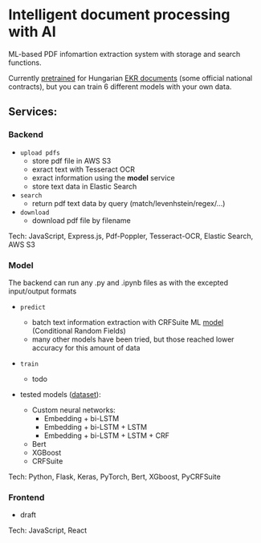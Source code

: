 # Intelligent document processing with AI

ML-based PDF infomartion extraction system with storage and search functions.

Currently [pretrained](https://github.com/GergoMiklos/document-processing-with-ai/blob/main/model/model.ipynb) for Hungarian [EKR documents](https://ekr.gov.hu/ekr-szerzodestar/hu/szerzodesLista) (some official national contracts), but you can train 6 different models with your own data.

## Services:
### Backend
- `upload pdfs`
  -  store pdf file in AWS S3
  -  exract text with Tesseract OCR 
  -  exract information using the __model__ service
  -  store text data in Elastic Search
- `search`
  - return pdf text data by query (match/levenhstein/regex/...)
- `download`
  - download pdf file by filename

Tech: JavaScript, Express.js, Pdf-Poppler, Tesseract-OCR, Elastic Search, AWS S3

### Model
The backend can run any .py and .ipynb files as  with the excepted input/output formats

- `predict`
  - batch text information extraction with CRFSuite ML [model](https://github.com/GergoMiklos/document-processing-with-ai/blob/main/model/model.ipynb) (Conditional Random Fields)
  - many other models have been tried, but those reached lower accuracy for this amount of data
- `train`
  - todo

- tested models ([dataset](https://www.kaggle.com/miklosgergely/ekr-docs)):
  - Custom neural networks:
    - Embedding + bi-LSTM
    - Embedding + bi-LSTM + LSTM
    - Embedding + bi-LSTM + LSTM + CRF
  - Bert
  - XGBoost
  - CRFSuite

Tech: Python, Flask, Keras, PyTorch, Bert, XGboost, PyCRFSuite

### Frontend
- draft

Tech: JavaScript, React

